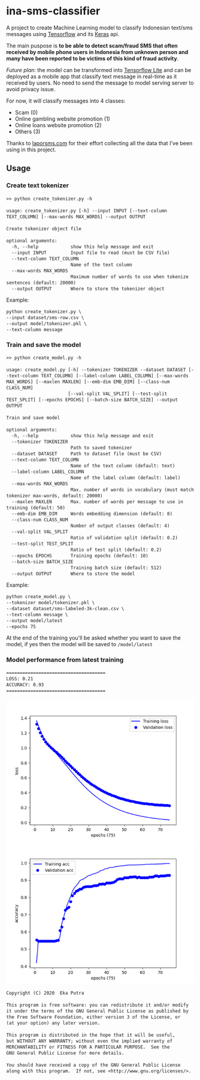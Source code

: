 # ina-sms-classifier

A project to create Machine Learning model to classify Indonesian text/sms messages using [Tensorflow](https://www.tensorflow.org) and its [Keras](https://keras.io) api.

The main puspose is **to be able to detect scam/fraud SMS that often received by mobile phone users in Indonesia from unknown person and many have been reported to be victims of this kind of fraud activity**.

_Future plan_: the model can be transformed into [Tensorflow Lite](https://www.tensorflow.org/lite) and can be deployed as a mobile app that classify text message in real-time as it received by users. No need to send the message to model serving server to avoid privacy issue.

For now, it will classify messages into 4 classes:

- Scam (0)
- Online gambling website promotion (1)
- Online loans website promotion (2)
- Others (3)

Thanks to [laporsms.com](https://laporsms.com) for their effort collecting all the data that I've been using in this project.

## Usage

### Create text tokenizer
```
>> python create_tokenizer.py -h

usage: create_tokenizer.py [-h] --input INPUT [--text-column TEXT_COLUMN] [--max-words MAX_WORDS] --output OUTPUT

Create tokenizer object file

optional arguments:
  -h, --help            show this help message and exit
  --input INPUT         Input file to read (must be CSV file)
  --text-column TEXT_COLUMN
                        Name of the text column
  --max-words MAX_WORDS
                        Maximum number of words to use when tokenize sentences (default: 20000)
  --output OUTPUT       Where to store the tokenizer object
```

Example:
```
python create_tokenizer.py \
--input dataset/sms-row.csv \
--output model/tokenizer.pkl \
--text-column message
```

### Train and save the model

```
>> python create_model.py -h                                                                                                                                  

usage: create_model.py [-h] --tokenizer TOKENIZER --dataset DATASET [--text-column TEXT_COLUMN] [--label-column LABEL_COLUMN] [--max-words MAX_WORDS] [--maxlen MAXLEN] [--emb-dim EMB_DIM] [--class-num CLASS_NUM]
                       [--val-split VAL_SPLIT] [--test-split TEST_SPLIT] [--epochs EPOCHS] [--batch-size BATCH_SIZE] --output OUTPUT

Train and save model

optional arguments:
  -h, --help            show this help message and exit
  --tokenizer TOKENIZER
                        Path to saved tokenizer
  --dataset DATASET     Path to dataset file (must be CSV)
  --text-column TEXT_COLUMN
                        Name of the text column (default: text)
  --label-column LABEL_COLUMN
                        Name of the label column (default: label)
  --max-words MAX_WORDS
                        Max. number of words in vocabulary (must match tokenizer max-words, default: 20000)
  --maxlen MAXLEN       Max. number of words per message to use in training (default: 50)
  --emb-dim EMB_DIM     Words embedding dimension (default: 8)
  --class-num CLASS_NUM
                        Number of output classes (default: 4)
  --val-split VAL_SPLIT
                        Ratio of validation split (default: 0.2)
  --test-split TEST_SPLIT
                        Ratio of test split (default: 0.2)
  --epochs EPOCHS       Training epochs (default: 10)
  --batch-size BATCH_SIZE
                        Training batch size (default: 512)
  --output OUTPUT       Where to store the model
```

Example:
```
python create_model.py \
--tokenizer model/tokenizer.pkl \
--dataset dataset/sms-labeled-3k-clean.csv \
--text-column message \
--output model/latest
--epochs 75
```

At the end of the training you'll be asked whether you want to save the model, if yes then the model will be saved to `/model/latest`

### Model performance from latest training

```
=====================================
LOSS: 0.21
ACCURACY: 0.93
=====================================
```

![Plot LOSS](https://github.com/ekaputra07/ina-sms-classifier/blob/master/plot_loss.png?raw=true)
![Plot ACC](https://github.com/ekaputra07/ina-sms-classifier/blob/master/plot_acc.png?raw=true)

```
Copyright (C) 2020  Eka Putra

This program is free software: you can redistribute it and/or modify
it under the terms of the GNU General Public License as published by
the Free Software Foundation, either version 3 of the License, or
(at your option) any later version.

This program is distributed in the hope that it will be useful,
but WITHOUT ANY WARRANTY; without even the implied warranty of
MERCHANTABILITY or FITNESS FOR A PARTICULAR PURPOSE.  See the
GNU General Public License for more details.

You should have received a copy of the GNU General Public License
along with this program.  If not, see <http://www.gnu.org/licenses/>.
```

